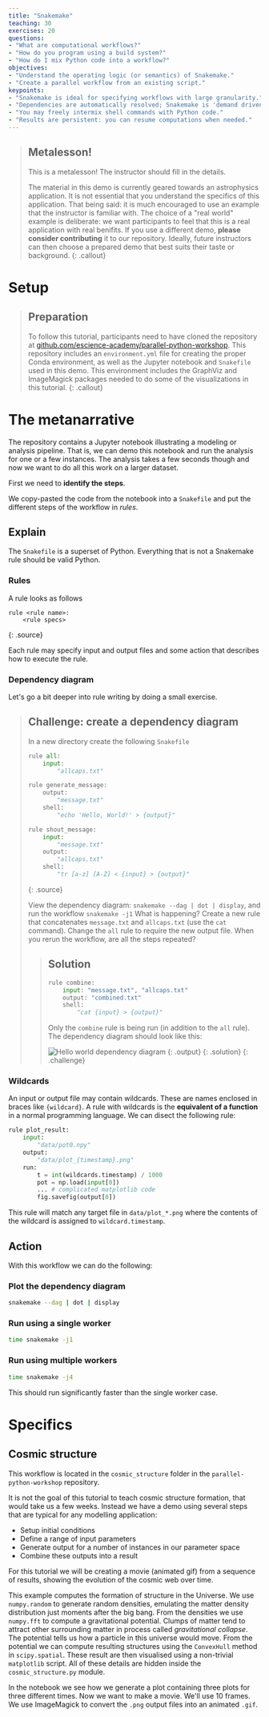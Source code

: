 ```yaml
---
title: "Snakemake"
teaching: 30
exercises: 20
questions:
- "What are computational workflows?"
- "How do you program using a build system?"
- "How do I mix Python code into a workflow?"
objectives:
- "Understand the operating logic (or semantics) of Snakemake."
- "Create a parallel workflow from an existing script."
keypoints:
- "Snakemake is ideal for specifying workflows with large granularity."
- "Dependencies are automatically resolved; Snakemake is 'demand driven' programming."
- "You may freely intermix shell commands with Python code."
- "Results are persistent: you can resume computations when needed."
---
```


> ## Metalesson!
> This is a metalesson! The instructor should fill in the details.
>
> The material in this demo is currently geared towards an astrophysics application. It is not essential that you understand the specifics of this application. That being said: it is much encouraged to use an example that the instructor is familiar with. The choice of a "real world" example is deliberate: we want participants to feel that this is a real application with real benifits. If you use a different demo, **please consider contributing** it to our repository. Ideally, future instructors can then choose a prepared demo that best suits their taste or background.
{: .callout}

# Setup
> ## Preparation
> To follow this tutorial, participants need to have cloned the repository at [github.com/escience-academy/parallel-python-workshop](https://github.com/escience-academy/parallel-python-workshop/). This repository includes an `environment.yml` file for creating the proper Conda environment, as well as the Jupyter notebook and `Snakefile` used in this demo.
> This environment includes the GraphViz and ImageMagick packages needed to do some of the visualizations in this tutorial.
{: .callout}

# The metanarrative
The repository contains a Jupyter notebook illustrating a modeling or analysis pipeline. That is, we can demo this notebook and run the analysis for one or a few instances. The analysis takes a few seconds though and now we want to do all this work on a larger dataset.

First we need to **identify the steps**.

We copy-pasted the code from the notebook into a `Snakefile` and put the different steps of the workflow in *rules*.

## Explain
The `Snakefile` is a superset of Python. Everything that is not a Snakemake rule should be valid Python.

### Rules
A rule looks as follows

~~~snakemake
rule <rule name>:
    <rule specs>
~~~
{: .source}

Each rule may specify input and output files and some action that describes how to execute the rule.

### Dependency diagram
Let's go a bit deeper into rule writing by doing a small exercise.

> ## Challenge: create a dependency diagram
> In a new directory create the following `Snakefile`
>
> ~~~python
> rule all:
>     input:
>         "allcaps.txt"
>
> rule generate_message:
>     output:
>         "message.txt"
>     shell:
>         "echo 'Hello, World!' > {output}"
>
> rule shout_message:
>     input:
>         "message.txt"
>     output:
>         "allcaps.txt"
>     shell:
>         "tr [a-z] [A-Z] < {input} > {output}"
> ~~~
> {: .source}
>
> View the dependency diagram: `snakemake --dag | dot | display`, and run the workflow `snakemake -j1`
> What is happening? Create a new rule that concatenates `message.txt` and `allcaps.txt` (use the `cat` command).
> Change the `all` rule to require the new output file. When you rerun the workflow, are all the steps repeated?
>
> > ## Solution
> > ~~~python
> > rule combine:
> >     input: "message.txt", "allcaps.txt"
> >     output: "combined.txt"
> >     shell:
> >         "cat {input} > {output}"
> > ~~~
> >
> > Only the `combine` rule is being run (in addition to the `all` rule). The dependency diagram should look like this:
> >
> > ![Hello world dependency diagram](../fig/hello-graph.svg)
> > {: .output}
> {: .solution}
{: .challenge}

### Wildcards
An input or output file may contain wildcards. These are names enclosed in braces like `{wildcard}`. A rule with wildcards is the **equivalent of a function** in a normal programming language. We can disect the following rule:

~~~python
rule plot_result:
    input:
        "data/pot0.npy"
    output:
        "data/plot_{timestamp}.png"
    run:
        t = int(wildcards.timestamp) / 1000
        pot = np.load(input[0])
        ... # complicated matplotlib code
        fig.savefig(output[0])
~~~

This rule will match any target file in `data/plot_*.png` where the contents of the wildcard is assigned to `wildcard.timestamp`.

## Action
With this workflow we can do the following:

### Plot the dependency diagram
~~~bash
snakemake --dag | dot | display
~~~

### Run using a single worker
~~~bash
time snakemake -j1
~~~

### Run using multiple workers
~~~bash
time snakemake -j4
~~~

This should run significantly faster than the single worker case.

# Specifics
## Cosmic structure
This workflow is located in the `cosmic_structure` folder in the `parallel-python-workshop` repository.

It is not the goal of this tutorial to teach cosmic structure formation, that would take us a few weeks. Instead we have a demo using several steps that are typical for any modelling application:

- Setup initial conditions
- Define a range of input parameters
- Generate output for a number of instances in our parameter space
- Combine these outputs into a result

For this tutorial we will be creating a movie (animated gif) from a sequence of results, showing the evolution of the cosmic web over time.

This example computes the formation of structure in the Universe. We use `numpy.random` to generate random densities, emulating the matter density distribution just moments after the big bang. From the densities we use `numpy.fft` to compute a gravitational potential. Clumps of matter tend to attract other surrounding matter in process called *gravitational collapse*. The potential tells us how a particle in this universe would move. From the potential we can compute resulting structures using the `ConvexHull` method in `scipy.spatial`. These result are then visualised using a non-trivial `matplotlib` script. All of these details are hidden inside the `cosmic_structure.py` module.

In the notebook we see how we generate a plot containing three plots for three different times. Now we want to make a movie. We'll use 10 frames.
We use ImageMagick to convert the `.png` output files into an animated `.gif`.
